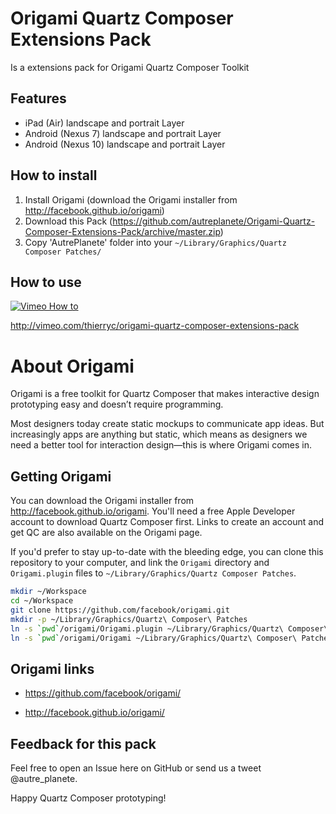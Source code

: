 Origami Quartz Composer Extensions Pack
=======================================

Is a extensions pack for Origami Quartz Composer Toolkit

Features
--------

- iPad (Air) landscape and portrait Layer
- Android (Nexus 7) landscape and portrait Layer
- Android (Nexus 10) landscape and portrait Layer

How to install
--------------

1. Install Origami (download the Origami installer from http://facebook.github.io/origami)
2. Download this Pack (https://github.com/autreplanete/Origami-Quartz-Composer-Extensions-Pack/archive/master.zip)
3. Copy 'AutrePlanete' folder into your `~/Library/Graphics/Quartz Composer Patches/`

How to use
----------

[![Vimeo How to](http://secure-b.vimeocdn.com/ts/468/142/468142468_295.jpg)](http://vimeo.com/thierryc/origami-quartz-composer-extensions-pack)

http://vimeo.com/thierryc/origami-quartz-composer-extensions-pack

About Origami
=============

Origami is a free toolkit for Quartz Composer that makes interactive design prototyping easy and doesn’t require programming.

Most designers today create static mockups to communicate app ideas. But increasingly apps are anything but static, which means as designers we need a better tool for interaction design—this is where Origami comes in.

Getting Origami
---------------

You can download the Origami installer from http://facebook.github.io/origami. You'll need a free Apple Developer account to download Quartz Composer first. Links to create an account and get QC are also available on the Origami page.

If you'd prefer to stay up-to-date with the bleeding edge, you can clone this repository to your computer, and link the `Origami` directory and `Origami.plugin` files to `~/Library/Graphics/Quartz Composer Patches`.

```sh
mkdir ~/Workspace
cd ~/Workspace
git clone https://github.com/facebook/origami.git
mkdir -p ~/Library/Graphics/Quartz\ Composer\ Patches
ln -s `pwd`/origami/Origami.plugin ~/Library/Graphics/Quartz\ Composer\ Patches
ln -s `pwd`/origami/Origami ~/Library/Graphics/Quartz\ Composer\ Patches
```

Origami links
-------------

- https://github.com/facebook/origami/

- http://facebook.github.io/origami/


Feedback for this pack
----------------------
Feel free to open an Issue here on GitHub or send us a tweet @autre_planete.


Happy Quartz Composer prototyping!


